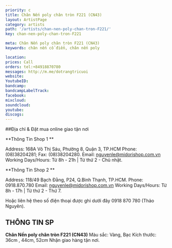 ```yaml
---
priority: c
title: Chân Nến poly chân tròn F221 (CN43)
layout: ArtistPage
category: artists
path: '/artists/chan-nen-poly-chan-tron-F221/'
key: chan-nen-poly-chan-tron-F221

meta: Chân Nến poly chân tròn F221 (CN43)
keywords: chân nến cổ điển, chân nến poly

location: 
prices: Call
orders: tel:+84918870780
messages: http://m.me/dotrangtricuoi
website: 
YoutubeID: 
bandcamp: 
bandcampLabelTrack: 
facebook: 
mixcloud: 
soundcloud: 
youtube: 
discogs: 
---
```


##Địa chỉ & Đặt mua online giao tận nơi

**Thông Tin Shop 1 **

Address: 168A Võ Thị Sáu, Phường 8, Quận 3, TP.HCM Phone: (08)38204281; Fax: (08)38204280. Email: nguyenle@midorishop.com.vn Working Days/Hours: Từ 8h - 21h | Từ thứ 2 - Chủ nhật.

**Thông Tin Shop 2 **

Address: 118/49 Bạch Đằng, P24, Q.Bình Thạnh, TP.HCM. Phone: 0918.870.780 Email: nguyenle@midorishop.com.vn Working Days/Hours: Từ 8h - 17h | Từ thứ 2 - Thứ 7.

Hoặc liên hệ theo số điện thoại được ghi dưới đây 0918 870 780 (Thảo Nguyên).

## THÔNG TIN SP

**Chân Nến poly chân tròn F221 (CN43)**
Màu sắc: Vàng, Bạc
Kích thước: 36cm , 44cm, 52cm
Nhận giao hàng tận nơi.
